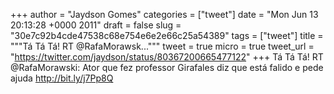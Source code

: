 
+++
author = "Jaydson Gomes"
categories = ["tweet"]
date = "Mon Jun 13 20:13:28 +0000 2011"
draft = false
slug = "30e7c92b4cde47538c68e754e6e2e66c25a54389"
tags = ["tweet"]
title = """Tá Tá Tá! RT @RafaMorawsk..."""
tweet = true
micro = true
tweet_url = "https://twitter.com/jaydson/status/80367200665477122"
+++
Tá Tá Tá! RT @RafaMorawski: Ator que fez professor Girafales diz que está falido e pede ajuda http://bit.ly/j7Pp8Q
